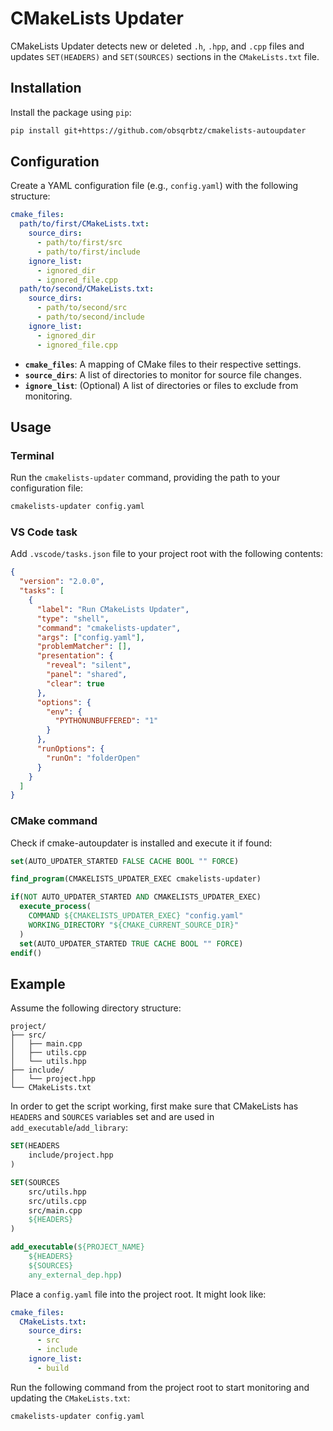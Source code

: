 # CMakeLists Updater

CMakeLists Updater detects new or deleted `.h`, `.hpp`, and `.cpp` files and updates `SET(HEADERS)` and `SET(SOURCES)` sections in the `CMakeLists.txt` file.

## Installation

Install the package using `pip`:

```bash
pip install git+https://github.com/obsqrbtz/cmakelists-autoupdater
```

## Configuration

Create a YAML configuration file (e.g., `config.yaml`) with the following structure:

```yaml
cmake_files:
  path/to/first/CMakeLists.txt:
    source_dirs:
      - path/to/first/src
      - path/to/first/include
    ignore_list:
      - ignored_dir
      - ignored_file.cpp
  path/to/second/CMakeLists.txt:
    source_dirs:
      - path/to/second/src
      - path/to/second/include
    ignore_list:
      - ignored_dir
      - ignored_file.cpp
```

- **`cmake_files`**: A mapping of CMake files to their respective settings.
- **`source_dirs`**: A list of directories to monitor for source file changes.
- **`ignore_list`**: (Optional) A list of directories or files to exclude from monitoring.

## Usage 

### Terminal

Run the `cmakelists-updater` command, providing the path to your configuration file:

```bash
cmakelists-updater config.yaml
```

### VS Code task

Add `.vscode/tasks.json` file to your project root with the following contents:

```json
{
  "version": "2.0.0",
  "tasks": [
    {
      "label": "Run CMakeLists Updater",
      "type": "shell",
      "command": "cmakelists-updater",
      "args": ["config.yaml"],
      "problemMatcher": [],
      "presentation": {
        "reveal": "silent",
        "panel": "shared",
        "clear": true
      },
      "options": {
        "env": {
          "PYTHONUNBUFFERED": "1"
        }
      },
      "runOptions": {
        "runOn": "folderOpen"
      }
    }
  ]
}
```

### CMake command

Check if cmake-autoupdater is installed and execute it if found:

```cmake
set(AUTO_UPDATER_STARTED FALSE CACHE BOOL "" FORCE)

find_program(CMAKELISTS_UPDATER_EXEC cmakelists-updater)

if(NOT AUTO_UPDATER_STARTED AND CMAKELISTS_UPDATER_EXEC)
  execute_process(
    COMMAND ${CMAKELISTS_UPDATER_EXEC} "config.yaml"
    WORKING_DIRECTORY "${CMAKE_CURRENT_SOURCE_DIR}"
  )
  set(AUTO_UPDATER_STARTED TRUE CACHE BOOL "" FORCE)
endif()
```

## Example

Assume the following directory structure:

```
project/
├── src/
│   ├── main.cpp
│   ├── utils.cpp
│   └── utils.hpp
├── include/
│   └── project.hpp
└── CMakeLists.txt
```

In order to get the script working, first make sure that CMakeLists has `HEADERS` and `SOURCES` variables set and are used in `add_executable`/`add_library`:

```cmake
SET(HEADERS
    include/project.hpp
)

SET(SOURCES
    src/utils.hpp
    src/utils.cpp
    src/main.cpp
    ${HEADERS}
)

add_executable(${PROJECT_NAME}
    ${HEADERS}
    ${SOURCES}
    any_external_dep.hpp)
```

Place a `config.yaml` file into the project root. It might look like:

```yaml
cmake_files:
  CMakeLists.txt:
    source_dirs:
      - src
      - include
    ignore_list:
      - build
```

Run the following command from the project root to start monitoring and updating the `CMakeLists.txt`:

```bash
cmakelists-updater config.yaml
```